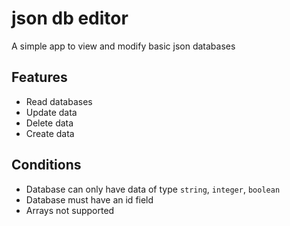 # json db editor
A simple app to view and modify basic json databases

## Features
- Read databases
- Update data
- Delete data
- Create data

## Conditions
- Database can only have data of type `string`, `integer`, `boolean`
- Database must have an id field
- Arrays not supported